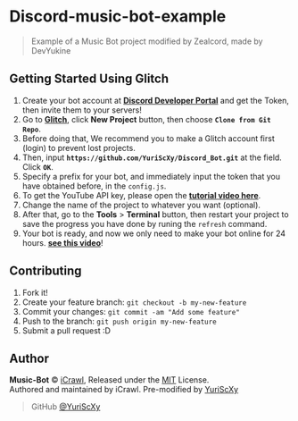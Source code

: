 # Discord-music-bot-example

> Example of a Music Bot project modified by Zealcord, made by DevYukine

## Getting Started Using Glitch

1.  Create your bot account at **[Discord Developer Portal](https://discordapp.com/developers)** and get the Token, then invite them to your servers!
2.  Go to **[Glitch](https://glitch.com)**, click **New Project** button, then choose **`Clone from Git Repo`**.
3.  Before doing that, We recommend you to make a Glitch account first (login) to prevent lost projects.
4.  Then, input **`https://github.com/YuriScXy/Discord_Bot.git`** at the field. Click **`OK`**.
5.  Specify a prefix for your bot, and immediately input the token that you have obtained before, in the `config.js`.
6.  To get the YouTube API key, please open the **[tutorial video here](https://youtu.be/3jZ5vnv-LZc?t=7)**.
7.  Change the name of the project to whatever you want (optional).
8.  After that, go to the **Tools** > **Terminal** button, then restart your project to save the progress you have done by runing the `refresh` command.
9.  Your bot is ready, and now we only need to make your bot online for 24 hours. **[see this video](https://youtu.be/-5ptk-Klfcw?t=69)**!

## Contributing

1.  Fork it!
2.  Create your feature branch: `git checkout -b my-new-feature`
3.  Commit your changes: `git commit -am "Add some feature"`
4.  Push to the branch: `git push origin my-new-feature`
5.  Submit a pull request :D

## Author

**Music-Bot** © [iCrawl](https://github.com/iCrawl), Released under the [MIT](https://github.com/YuriScXy/Discord_Bot.git) License.<br>
Authored and maintained by iCrawl. Pre-modified by [YuriScXy](https://github.com/YuriScXy)

> GitHub [@YuriScXy](https://github.com/YuriScXy)
